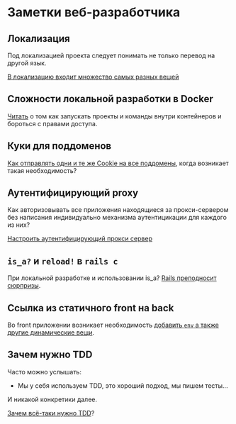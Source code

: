 # Заметки веб-разработчика

## Локализация

Под локализацией проекта следует понимать не только перевод на другой язык.

[В локализацию входит множество самых разных вещей](localization.md)

## Сложности локальной разработки в Docker

[Читать](local-docker-development.md) о том как запускать проекты и команды внутри контейнеров и бороться с правами доступа.

## Куки для поддоменов

[Как отправлять одни и те же Cookie на все поддомены](cookie-sharing.md),
когда возникает такая необходимость?

## Аутентифицирующий proxy

Как авторизовывать все приложения находящиеся за прокси-сервером
без написания индивидуально механизма аутентицикации для каждого из них?

[Настроить аутентифицирующий прокси сервер](auth-proxy.md)

## `is_a?` и `reload!` в `rails c`

При локальной разработке и использовании is_a? [Rails преподносит сюрпризы](rails-reload.md).

## Ссылка из статичного front на back

Во front приложении возникает необходимость
[добавить `env` а также другие динамические вещи](url-from-static-front-to-back.md).

## Зачем нужно TDD

Часто можно услышать:

- Мы у себя используем TDD, это хороший подход, мы пишем тесты...

И никакой конкретики далее.

[Зачем всё-таки нужно TDD](what-is-tdd-for.md)?